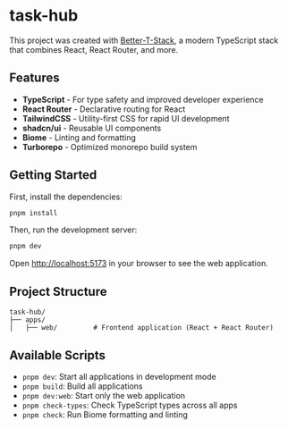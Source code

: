 # task-hub

This project was created with [Better-T-Stack](https://github.com/AmanVarshney01/create-better-t-stack), a modern TypeScript stack that combines React, React Router, and more.

## Features

- **TypeScript** - For type safety and improved developer experience
- **React Router** - Declarative routing for React
- **TailwindCSS** - Utility-first CSS for rapid UI development
- **shadcn/ui** - Reusable UI components
- **Biome** - Linting and formatting
- **Turborepo** - Optimized monorepo build system

## Getting Started

First, install the dependencies:

```bash
pnpm install
```


Then, run the development server:

```bash
pnpm dev
```

Open [http://localhost:5173](http://localhost:5173) in your browser to see the web application.



## Project Structure

```
task-hub/
├── apps/
│   ├── web/         # Frontend application (React + React Router)
```

## Available Scripts

- `pnpm dev`: Start all applications in development mode
- `pnpm build`: Build all applications
- `pnpm dev:web`: Start only the web application
- `pnpm check-types`: Check TypeScript types across all apps
- `pnpm check`: Run Biome formatting and linting
